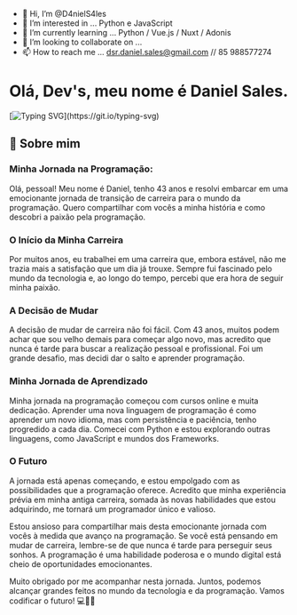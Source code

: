 - 👋 Hi, I’m @D4nielS4les
- 👀 I’m interested in ...  Python e JavaScript
- 🌱 I’m currently learning ... Python / Vue.js / Nuxt / Adonis     
- 💞️ I’m looking to collaborate on ...
- 📫 How to reach me ...  dsr.daniel.sales@gmail.com // 85 988577274

# Olá, Dev's, meu nome é Daniel Sales.

[![Typing SVG](https://readme-typing-svg.herokuapp.com?font=Fira+Code&pause=1000&color=1126F7&random=false&width=435&lines=Confira+um+pouco+sobre+mim.)](https://git.io/typing-svg)


## 🚀 Sobre mim
### Minha Jornada na Programação:
Olá, pessoal! Meu nome é Daniel, tenho 43 anos e resolvi embarcar em uma emocionante jornada de transição de carreira para o mundo da programação. Quero compartilhar com vocês a minha história e como descobri a paixão pela programação.

### O Início da Minha Carreira
Por muitos anos, eu trabalhei em uma carreira que, embora estável, não me trazia mais a satisfação que um dia já trouxe. Sempre fui fascinado pelo mundo da tecnologia e, ao longo do tempo, percebi que era hora de seguir minha paixão.

### A Decisão de Mudar
A decisão de mudar de carreira não foi fácil. Com 43 anos, muitos podem achar que sou velho demais para começar algo novo, mas acredito que nunca é tarde para buscar a realização pessoal e profissional. Foi um grande desafio, mas decidi dar o salto e aprender programação.

### Minha Jornada de Aprendizado

Minha jornada na programação começou com cursos online e muita dedicação. Aprender uma nova linguagem de programação é como aprender um novo idioma, mas com persistência e paciência, tenho progredido a cada dia. Comecei com Python e estou explorando outras linguagens, como JavaScript e mundos dos Frameworks.

### O Futuro

A jornada está apenas começando, e estou empolgado com as possibilidades que a programação oferece. Acredito que minha experiência prévia em minha antiga carreira, somada às novas habilidades que estou adquirindo, me tornará um programador único e valioso.

Estou ansioso para compartilhar mais desta emocionante jornada com vocês à medida que avanço na programação. Se você está pensando em mudar de carreira, lembre-se de que nunca é tarde para perseguir seus sonhos. A programação é uma habilidade poderosa e o mundo digital está cheio de oportunidades emocionantes.

Muito obrigado por me acompanhar nesta jornada. Juntos, podemos alcançar grandes feitos no mundo da tecnologia e da programação. Vamos codificar o futuro! 💻🚀🌟





<!---
D4nielS4les/D4nielS4les is a ✨ special ✨ repository because its `README.md` (this file) appears on your GitHub profile.
You can click the Preview link to take a look at your changes.
--->
